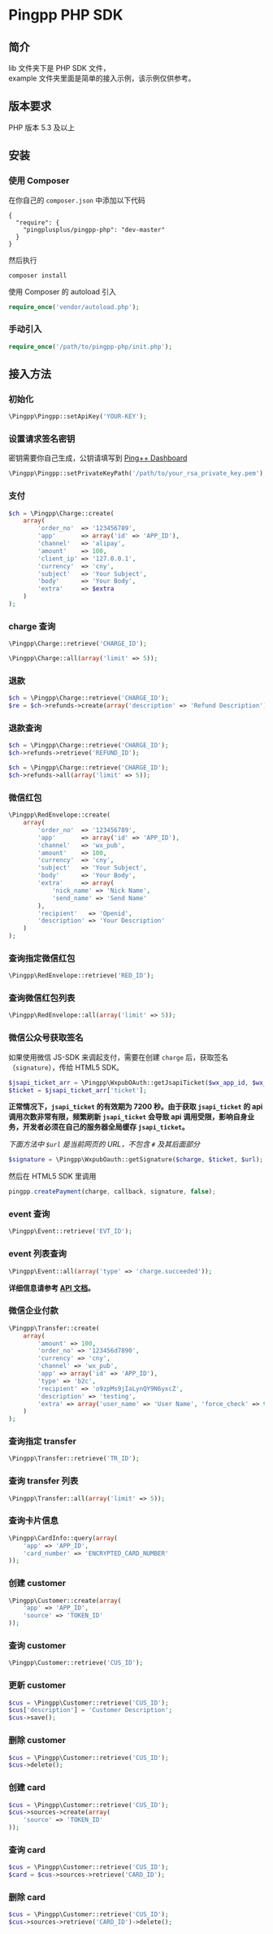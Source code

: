 Pingpp PHP SDK
=================
## 简介
lib 文件夹下是 PHP SDK 文件，  
example 文件夹里面是简单的接入示例，该示例仅供参考。

## 版本要求
PHP 版本 5.3 及以上

## 安装
### 使用 Composer
在你自己的 `composer.json` 中添加以下代码
```
{
  "require": {
    "pingplusplus/pingpp-php": "dev-master"
  }
}
```
然后执行
```
composer install
```
使用 Composer 的 autoload 引入
```php
require_once('vendor/autoload.php');
```
### 手动引入
``` php
require_once('/path/to/pingpp-php/init.php');
```

## 接入方法
### 初始化
```php
\Pingpp\Pingpp::setApiKey('YOUR-KEY');
```

### 设置请求签名密钥
密钥需要你自己生成，公钥请填写到 [Ping++ Dashboard](https://dashboard.pingxx.com)
```php
\Pingpp\Pingpp::setPrivateKeyPath('/path/to/your_rsa_private_key.pem');
```

### 支付
```php
$ch = \Pingpp\Charge::create(
    array(
        'order_no'  => '123456789',
        'app'       => array('id' => 'APP_ID'),
        'channel'   => 'alipay',
        'amount'    => 100,
        'client_ip' => '127.0.0.1',
        'currency'  => 'cny',
        'subject'   => 'Your Subject',
        'body'      => 'Your Body',
        'extra'     => $extra
    )
);
```

### charge 查询
```php
\Pingpp\Charge::retrieve('CHARGE_ID');
```

```php
\Pingpp\Charge::all(array('limit' => 5));
```

### 退款
``` php
$ch = \Pingpp\Charge::retrieve('CHARGE_ID');
$re = $ch->refunds->create(array('description' => 'Refund Description');
```

### 退款查询
```php
$ch = \Pingpp\Charge::retrieve('CHARGE_ID');
$ch->refunds->retrieve('REFUND_ID');
```


```php
$ch = \Pingpp\Charge::retrieve('CHARGE_ID');
$ch->refunds->all(array('limit' => 5));
```

### 微信红包
```php
\Pingpp\RedEnvelope::create(
    array(
        'order_no'  => '123456789',
        'app'       => array('id' => 'APP_ID'),
        'channel'   => 'wx_pub',
        'amount'    => 100,
        'currency'  => 'cny',
        'subject'   => 'Your Subject',
        'body'      => 'Your Body',
        'extra'     => array(
            'nick_name' => 'Nick Name',
            'send_name' => 'Send Name'
        ),
        'recipient'   => 'Openid',
        'description' => 'Your Description'
    )
);
```

### 查询指定微信红包
```php
\Pingpp\RedEnvelope::retrieve('RED_ID');
```

### 查询微信红包列表
```php
\Pingpp\RedEnvelope::all(array('limit' => 5));
```

### 微信公众号获取签名
如果使用微信 JS-SDK 来调起支付，需要在创建 `charge` 后，获取签名（`signature`），传给 HTML5 SDK。
```php
$jsapi_ticket_arr = \Pingpp\WxpubOAuth::getJsapiTicket($wx_app_id, $wx_app_secret);
$ticket = $jsapi_ticket_arr['ticket'];
```
**正常情况下，`jsapi_ticket` 的有效期为 7200 秒。由于获取 `jsapi_ticket` 的 api 调用次数非常有限，频繁刷新 `jsapi_ticket` 会导致 api 调用受限，影响自身业务，开发者必须在自己的服务器全局缓存 `jsapi_ticket`。**

_下面方法中 `$url` 是当前网页的 URL，不包含 `#` 及其后面部分_
```php
$signature = \Pingpp\WxpubOauth::getSignature($charge, $ticket, $url);
```
然后在 HTML5 SDK 里调用
```js
pingpp.createPayment(charge, callback, signature, false);
```

### event 查询

```php
\Pingpp\Event::retrieve('EVT_ID');
```

### event 列表查询
```php
\Pingpp\Event::all(array('type' => 'charge.succeeded'));
```
**详细信息请参考 [API 文档](https://pingxx.com/document/api?php)。**

### 微信企业付款
```php
\Pingpp\Transfer::create(
    array(
        'amount' => 100,
        'order_no' => '123456d7890',
        'currency' => 'cny',
        'channel' => 'wx_pub',
        'app' => array('id' => 'APP_ID'),
        'type' => 'b2c',
        'recipient' => 'o9zpMs9jIaLynQY9N6yxcZ',
        'description' => 'testing',
        'extra' => array('user_name' => 'User Name', 'force_check' => true)
    )
);
```

### 查询指定 transfer
```php
\Pingpp\Transfer::retrieve('TR_ID');
```

### 查询 transfer 列表
```php
\Pingpp\Transfer::all(array('limit' => 5));
```

### 查询卡片信息
```php
\Pingpp\CardInfo::query(array(
    'app' => 'APP_ID',
    'card_number' => 'ENCRYPTED_CARD_NUMBER'
));
```

### 创建 customer
```php
\Pingpp\Customer::create(array(
    'app' => 'APP_ID',
    'source' => 'TOKEN_ID'
));
```

### 查询 customer
```php
\Pingpp\Customer::retrieve('CUS_ID');
```

### 更新 customer
```php
$cus = \Pingpp\Customer::retrieve('CUS_ID');
$cus['description'] = 'Customer Description';
$cus->save();
```

### 删除 customer
```php
$cus = \Pingpp\Customer::retrieve('CUS_ID');
$cus->delete();
```

### 创建 card
```php
$cus = \Pingpp\Customer::retrieve('CUS_ID');
$cus->sources->create(array(
    'source' => 'TOKEN_ID'
));
```

### 查询 card
```php
$cus = \Pingpp\Customer::retrieve('CUS_ID');
$card = $cus->sources->retrieve('CARD_ID');
```

### 删除 card
```php
$cus = \Pingpp\Customer::retrieve('CUS_ID');
$cus->sources->retrieve('CARD_ID')->delete();
```